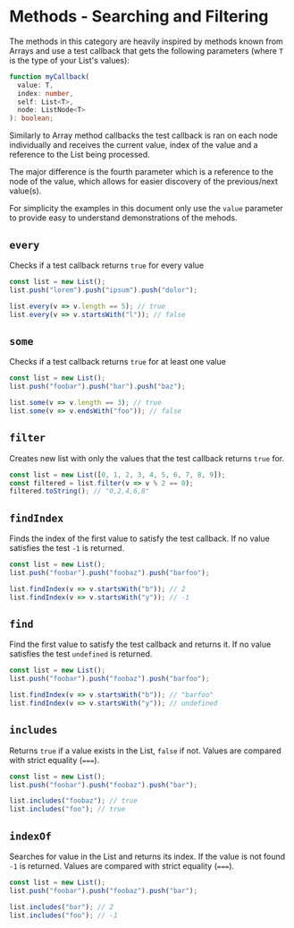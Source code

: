 # Methods - Searching and Filtering

The methods in this category are heavily inspired by methods known from Arrays and use a test callback that gets the following parameters (where `T` is the type of your List's values):

```ts
function myCallback(
  value: T,
  index: number,
  self: List<T>,
  node: ListNode<T>
): boolean;
```

Similarly to Array method callbacks the test callback is ran on each node individually and receives the current value, index of the value and a reference to the List being processed.

The major difference is the fourth parameter which is a reference to the node of the value, which allows for easier discovery of the previous/next value(s).

For simplicity the examples in this document only use the `value` parameter to provide easy to understand demonstrations of the mehods.

## `every`

Checks if a test callback returns `true` for every value

```js
const list = new List();
list.push("lorem").push("ipsum").push("dolor");

list.every(v => v.length == 5); // true
list.every(v => v.startsWith("l")); // false
```

## `some`

Checks if a test callback returns `true` for at least one value

```js
const list = new List();
list.push("foobar").push("bar").push("baz");

list.some(v => v.length == 3); // true
list.some(v => v.endsWith("foo")); // false
```

## `filter`

Creates new list with only the values that the test callback returns `true` for.

```js
const list = new List([0, 1, 2, 3, 4, 5, 6, 7, 8, 9]);
const filtered = list.filter(v => v % 2 == 0);
filtered.toString(); // "0,2,4,6,8"
```

## `findIndex`

Finds the index of the first value to satisfy the test callback. If no value satisfies the test `-1` is returned.

```js
const list = new List();
list.push("foobar").push("foobaz").push("barfoo");

list.findIndex(v => v.startsWith("b")); // 2
list.findIndex(v => v.startsWith("y")); // -1
```

## `find`

Find the first value to satisfy the test callback and returns it. If no value satisfies the test `undefined` is returned.

```js
const list = new List();
list.push("foobar").push("foobaz").push("barfoo");

list.findIndex(v => v.startsWith("b")); // "barfoo"
list.findIndex(v => v.startsWith("y")); // undefined
```

## `includes`

Returns `true` if a value exists in the List, `false` if not. Values are compared with strict equality (`===`).

```js
const list = new List();
list.push("foobar").push("foobaz").push("bar");

list.includes("foobaz"); // true
list.includes("foo"); // true
```

## `indexOf`

Searches for value in the List and returns its index. If the value is not found `-1` is returned. Values are compared with strict equality (`===`).

```js
const list = new List();
list.push("foobar").push("foobaz").push("bar");

list.includes("bar"); // 2
list.includes("foo"); // -1
```
